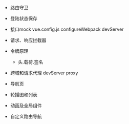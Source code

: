 - 路由守卫
- 登陆状态保存
- 接口mock vue.config.js configureWebpack devServer
- 请求、响应拦截器
- 令牌原理
  - 头.载荷.签名
- 跨域和请求代理 devServer proxy


- 导航页
- 轮播图和列表
- 动画及全局组件
- 自定义路由导航